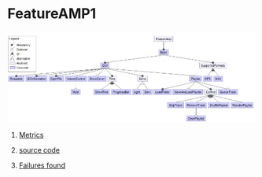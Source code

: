 # FeatureAMP1

![image](https://raw.githubusercontent.com/fischerJF/challenge/master/featureModel/FeatureAMP1.JPG)

1. [Metrics](https://github.com/fischerJF/challenge/blob/master/metrics/FeatureAMP1.csv)
 
2. [source code](https://github.com/fischerJF/challenge/tree/master/workspace_IncLing/FeatureAMP1)

3. [Failures found](https://github.com/fischerJF/challenge/blob/master/failuresFound/FeatureAmp1.csv)
